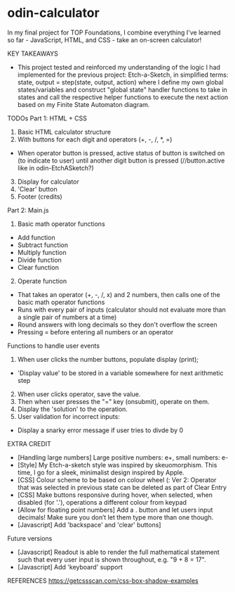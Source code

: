 # odin-calculator

In my final project for TOP Foundations, I combine everything I've learned so far -  JavaScript, HTML, and CSS - take an on-screen calculator!

KEY TAKEAWAYS
- This project tested and reinforced my understanding of the logic I had implemented for the previous project: Etch-a-Sketch, in simplified terms: state, output = step(state, output, action) where I define my own global states/variables and construct "global state" handler functions to take in states and call the respective helper functions to execute the next action based on my Finite State Automaton diagram.

TODOs
Part 1: HTML + CSS
1. Basic HTML calculator structure
2. With buttons for each digit and operators (+, -, /, *, =)
- When operator button is pressed, active status of button is switched on (to indicate to user) until another digit button is pressed (//button.active like in odin-EtchASketch?)
3. Display for calculator
4. 'Clear' button 
5. Footer (credits)

Part 2: Main.js
1. Basic math operator functions
- Add function
- Subtract function
- Multiply function 
- Divide function
- Clear function
2. Operate function 
- That takes an operator (+, -, /, x) and 2 numbers, then calls one of the basic math operator functions
- Runs with every pair of inputs (calculator should not evaluate more than a single pair of numbers at a time)
- Round answers with long decimals so they don't overflow the screen
- Pressing = before entering all numbers or an operator

Functions to handle user events
1. When user clicks the number buttons, populate display (print);
- 'Display value' to be stored in a variable somewhere for next arithmetic step
2. When user clicks operator, save the value. 
3. Then when user presses the "=" key (onsubmit), operate on them.
4. Display the 'solution' to the operation.
5. User validation for incorrect inputs:
- Display a snarky error message if user tries to divde by 0

EXTRA CREDIT
- [Handling large numbers] Large positive numbers: e+, small numbers: e-
- [Style] My Etch-a-sketch style was inspired by skeuomorphism.  This time, I go for a sleek, minimalist design inspired by Apple.
- [CSS] Colour scheme to be based on colour wheel (:
Ver 2: Operator that was selected in previous state can be deleted as part of Clear Entry
- [CSS] Make buttons responsive during hover, when selected, when disabled (for '.'), operations a different colour from keypad
- [Allow for floating point numbers]  Add a . button and let users input decimals! Make sure you don’t let them type more than one though.
- [Javascript] Add 'backspace' and 'clear' buttons] 

Future versions
- [Javascript] Readout is able to render the full mathematical statement such that every user input is shown throughout, e.g. "9 + 8 = 17". 
- [Javascript] Add 'keyboard' support

REFERENCES
https://getcssscan.com/css-box-shadow-examples
